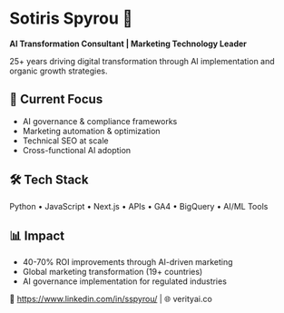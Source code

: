 

<!--
**sotirisspyrou-uk/sotirisspyrou-uk** is a ✨ _special_ ✨ repository because its `README.md` (this file) appears on your GitHub profile.

Here are some ideas to get you started:

- 🔭 I’m currently working on ...
- 🌱 I’m currently learning ...
- 👯 I’m looking to collaborate on ...
- 🤔 I’m looking for help with ...
- 💬 Ask me about ...
- 📫 How to reach me: ...
- 😄 Pronouns: ...
- ⚡ Fun fact: ...
-->
# Sotiris Spyrou 🚀
**AI Transformation Consultant | Marketing Technology Leader**

25+ years driving digital transformation through AI implementation and organic growth strategies.

## 🔧 Current Focus
- AI governance & compliance frameworks
- Marketing automation & optimization
- Technical SEO at scale
- Cross-functional AI adoption

## 🛠️ Tech Stack
Python • JavaScript • Next.js • APIs • GA4 • BigQuery • AI/ML Tools

## 📊 Impact
- 40-70% ROI improvements through AI-driven marketing
- Global marketing transformation (19+ countries)
- AI governance implementation for regulated industries

📧 https://www.linkedin.com/in/sspyrou/ | 🌐 verityai.co
